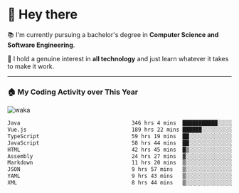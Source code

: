 # 🤖 Hey there

📚 I'm currently pursuing a bachelor's degree in **Computer Science and Software Engineering**.

🚀 I hold a genuine interest in **all technology** and just learn whatever it takes to make it work. 

---

### 🏠 My Coding Activity over This Year

![waka](https://wakatime.com/share/@9e458da8-a03c-4213-8e4b-1218d92d8f20/fb6cf146-3e76-4c0e-b99c-52117daccc34.svg)

<!--START_SECTION:waka-->

```txt
Java                                   346 hrs 4 mins  ███████████░░░░░░░░░░░░░░   44.03 %
Vue.js                                 189 hrs 22 mins ██████░░░░░░░░░░░░░░░░░░░   24.10 %
TypeScript                             59 hrs 19 mins  ██░░░░░░░░░░░░░░░░░░░░░░░   07.55 %
JavaScript                             58 hrs 44 mins  ██░░░░░░░░░░░░░░░░░░░░░░░   07.47 %
HTML                                   42 hrs 45 mins  █▒░░░░░░░░░░░░░░░░░░░░░░░   05.44 %
Assembly                               24 hrs 27 mins  ▓░░░░░░░░░░░░░░░░░░░░░░░░   03.11 %
Markdown                               11 hrs 20 mins  ▒░░░░░░░░░░░░░░░░░░░░░░░░   01.44 %
JSON                                   9 hrs 57 mins   ▒░░░░░░░░░░░░░░░░░░░░░░░░   01.27 %
YAML                                   9 hrs 43 mins   ▒░░░░░░░░░░░░░░░░░░░░░░░░   01.24 %
XML                                    8 hrs 44 mins   ▒░░░░░░░░░░░░░░░░░░░░░░░░   01.11 %
```

<!--END_SECTION:waka-->